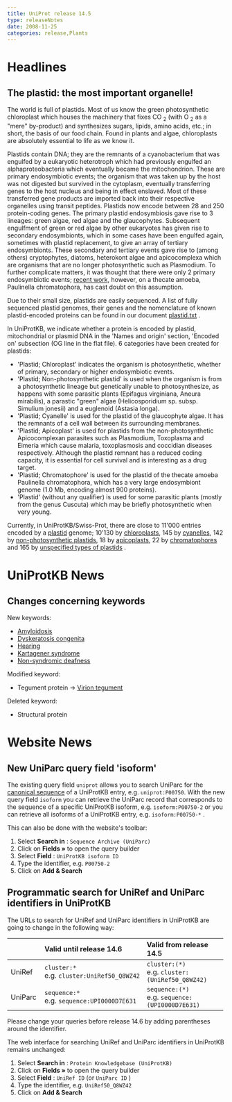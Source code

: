 ```yaml
---
title: UniProt release 14.5
type: releaseNotes
date: 2008-11-25
categories: release,Plants
---
```


# Headlines

## The plastid: the most important organelle!

The world is full of plastids. Most of us know the green photosynthetic chloroplast which houses the machinery that fixes CO <sub>2</sub> (with O <sub>2</sub> as a "mere" by-product) and synthesizes sugars, lipids, amino acids, etc.; in short, the basis of our food chain. Found in plants and algae, chloroplasts are absolutely essential to life as we know it.

Plastids contain DNA; they are the remnants of a cyanobacterium that was engulfed by a eukaryotic heterotroph which had previously engulfed an alphaproteobacteria which eventually became the mitochondrion. These are primary endosymbiotic events; the organism that was taken up by the host was not digested but survived in the cytoplasm, eventually transferring genes to the host nucleus and being in effect enslaved. Most of these transferred gene products are imported back into their respective organelles using transit peptides. Plastids now encode between 28 and 250 protein-coding genes. The primary plastid endosymbiosis gave rise to 3 lineages: green algae, red algae and the glaucophytes. Subsequent engulfment of green or red algae by other eukaryotes has given rise to secondary endosymbionts, which in some cases have been engulfed again, sometimes with plastid replacement, to give an array of tertiary endosymbionts. These secondary and tertiary events gave rise to (among others) cryptophytes, diatoms, heterokont algae and apicocomplexa which are organisms that are no longer photosynthetic such as Plasmodium. To further complicate matters, it was thought that there were only 2 primary endosymbiotic events; [recent work](http://view.ncbi.nlm.nih.gov/pubmed/18356055), however, on a thecate amoeba, Paulinella chromatophora, has cast doubt on this assumption.

Due to their small size, plastids are easily sequenced. A list of fully sequenced plastid genomes, their genes and the nomenclature of known plastid-encoded proteins can be found in our document [plastid.txt](https://ftp.uniprot.org/pub/databases/uniprot/current_release/knowledgebase/complete/docs/plastid) .

In UniProtKB, we indicate whether a protein is encoded by plastid, mitochondrial or plasmid DNA in the 'Names and origin' section, 'Encoded on' subsection (OG line in the flat file). 6 categories have been created for plastids:

- 'Plastid; Chloroplast' indicates the organism is photosynthetic, whether of primary, secondary or higher endosymbiotic events.
- 'Plastid; Non-photosynthetic plastid' is used when the organism is from a photosynthetic lineage but genetically unable to photosynthesize, as happens with some parasitic plants (Epifagus virginiana, Aneura mirabilis), a parastic "green" algae (Helicosporidium sp. subsp. Simulium jonesii) and a euglenoid (Astasia longa).
- 'Plastid; Cyanelle' is used for the plastid of the glaucophyte algae. It has the remnants of a cell wall between its surrounding membranes.
- 'Plastid; Apicoplast' is used for plastids from the non-photosynthetic Apicocomplexan parasites such as Plasmodium, Toxoplasma and Eimeria which cause malaria, toxoplasmosis and coccidian diseases respectively. Although the plastid remnant has a reduced coding capacity, it is essential for cell survival and is interesting as a drug target.
- 'Plastid; Chromatophore' is used for the plastid of the thecate amoeba Paulinella chromatophora, which has a very large endosymbiont genome (1.0 Mb, encoding almost 900 proteins).
- 'Plastid' (without any qualifier) is used for some parasitic plants (mostly from the genus Cuscuta) which may be briefly photosynthetic when very young.

Currently, in UniProtKB/Swiss-Prot, there are close to 11'000 entries encoded by a [plastid](https://www.uniprot.org/uniprotkb?query=organelle:plastid+AND+reviewed:true) genome; 10'130 by [chloroplasts](https://www.uniprot.org/uniprotkb?query=organelle:Chloroplast+AND+reviewed:true), 145 by [cyanelles](https://www.uniprot.org/uniprotkb?query=organelle:Cyanelle+AND+reviewed:true), 142 by [non-photosynthetic plastids](https://www.uniprot.org/uniprotkb?query=organelle:Non-photosynthetic+plastid+AND+reviewed:true), 18 by [apicoplasts](https://www.uniprot.org/uniprotkb?query=organelle:Apicoplast+AND+reviewed:true), 22 by [chromatophores](https://www.uniprot.org/uniprotkb?query=organelle:Chromatophore+AND+reviewed:true) and 165 by [unspecified types of plastids](<https://www.uniprot.org/uniprotkb?query=(organelle:plastid+AND+reviewed:true)+NOT+organelle:Apicoplast+NOT+organelle:Chloroplast+NOT+organelle:Chromatophore+NOT+organelle:Cyanelle+NOT+organelle:Non-photosynthetic+plastid>) .

# UniProtKB News

## Changes concerning keywords

New keywords:

- [Amyloidosis](https://www.uniprot.org/keywords/KW-1008)
- [Dyskeratosis congenita](https://www.uniprot.org/keywords/KW-1011)
- [Hearing](https://www.uniprot.org/keywords/KW-1009)
- [Kartagener syndrome](https://www.uniprot.org/keywords/KW-1012)
- [Non-syndromic deafness](https://www.uniprot.org/keywords/KW-1010)

Modified keyword:

- Tegument protein -&gt; [Virion tegument](https://www.uniprot.org/keywords/KW-0920)

Deleted keyword:

- Structural protein

# Website News

## New UniParc query field 'isoform'

The existing query field `uniprot` allows you to search UniParc for the [canonical sequence](https://www.uniprot.org/help/canonical_and_isoforms) of a UniProtKB entry, e.g. `uniprot:P00750`. With the new query field `isoform` you can retrieve the UniParc record that corresponds to the sequence of a specific UniProtKB isoform, e.g. `isoform:P00750-2` or you can retrieve all isoforms of a UniProtKB entry, e.g. `isoform:P00750-*` .

This can also be done with the website's toolbar:

1.  Select **Search in** : `Sequence Archive (UniParc)`
2.  Click on **Fields »** to open the query builder
3.  Select **Field** : `UniProtKB isoform ID`
4.  Type the identifier, e.g. `P00750-2`
5.  Click on **Add & Search**

## Programmatic search for UniRef and UniParc identifiers in UniProtKB

The URLs to search for UniRef and UniParc identifiers in UniProtKB are going to change in the following way:

<table style="width:99%;"><colgroup><col style="width: 16%" /><col style="width: 40%" /><col style="width: 41%" /></colgroup><thead><tr class="header"><th></th><th style="text-align: left;">Valid until release 14.6</th><th style="text-align: left;">Valid from release 14.5</th></tr></thead><tbody><tr class="odd"><td>UniRef</td><td style="text-align: left;"><code>cluster:*</code><br />
e.g. <code>cluster:UniRef50_Q8WZ42</code></td><td style="text-align: left;"><code>cluster:(*)</code><br />
e.g. <code>cluster:(UniRef50_Q8WZ42)</code></td></tr><tr class="even"><td>UniParc</td><td style="text-align: left;"><code>sequence:*</code><br />
e.g. <code>sequence:UPI0000D7E631</code></td><td style="text-align: left;"><code>sequence:(*)</code><br />
e.g. <code>sequence:(UPI0000D7E631)</code></td></tr></tbody></table>

Please change your queries before release 14.6 by adding parentheses around the identifier.

The web interface for searching UniRef and UniParc identifiers in UniProtKB remains unchanged:

1.  Select **Search in** : `Protein Knowledgebase (UniProtKB)`
2.  Click on **Fields »** to open the query builder
3.  Select **Field** : `UniRef ID` (or `UniParc ID` )
4.  Type the identifier, e.g. `UniRef50_Q8WZ42`
5.  Click on **Add & Search**
